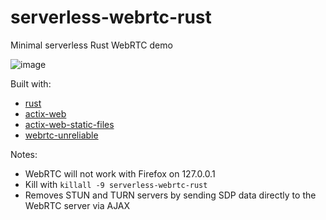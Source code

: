 # serverless-webrtc-rust

Minimal serverless Rust WebRTC demo

![image](https://user-images.githubusercontent.com/60191958/99572387-98cdd880-29a2-11eb-87cd-0f0e12d85642.png)

Built with:
- [rust](https://www.rust-lang.org/)
- [actix-web](https://github.com/actix/actix-web)
- [actix-web-static-files](https://github.com/kilork/actix-web-static-files)
- [webrtc-unreliable](https://github.com/kyren/webrtc-unreliable)

Notes:
- WebRTC will not work with Firefox on 127.0.0.1
- Kill with `killall -9 serverless-webrtc-rust`
- Removes STUN and TURN servers by sending SDP data directly to the WebRTC server via AJAX
